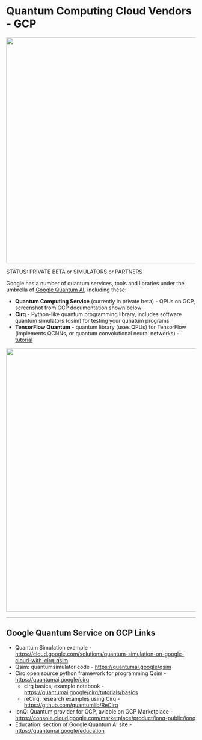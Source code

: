 # Quantum Computing Cloud Vendors - GCP

<img src="https://github.com/lynnlangit/learning-quantum/blob/main/images/quantum-coffee.jpg" width=600>

STATUS: PRIVATE BETA or SIMULATORS or PARTNERS

Google has a number of quantum services, tools and libraries under the umbrella of [Google Quantum AI](https://quantumai.google/), including these:
- **Quantum Computing Service** (currently in private beta) - QPUs on GCP, screenshot from GCP documentation shown below
- **Cirq** - Python-like quantum programming library, includes software quantum simulators (qsim) for testing your qunatum programs
- **TensorFlow Quantum** - quantum library (uses QPUs) for TensorFlow (implements QCNNs, or quantum convolutional neural networks) - [tutorial](https://blog.tensorflow.org/2021/06/training-with-multiple-workers-using-tensorflow-quantum.html)

<img src="https://github.com/lynnlangit/learning-quantum/blob/main/images/gcp-qcs.png" width=700>

---

## Google Quantum Service on GCP Links

- Quantum Simulation example - https://cloud.google.com/solutions/quantum-simulation-on-google-cloud-with-cirq-qsim
- Qsim: quantumsimulator code - https://quantumai.google/qsim
- Cirq:open source python framework for programming Qsim - https://quantumai.google/cirq
  - cirq basics, example notebook - https://quantumai.google/cirq/tutorials/basics
  - reCirq, research examples using Cirq - https://github.com/quantumlib/ReCirq
- IonQ: Quantum provider for GCP, aviable on GCP Marketplace - https://console.cloud.google.com/marketplace/product/ionq-public/ionq
- Education: section of Google Quantum AI site - https://quantumai.google/education

